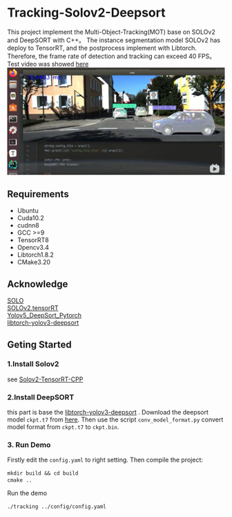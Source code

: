 # Tracking-Solov2-Deepsort
This project implement the Multi-Object-Tracking(MOT) base on SOLOv2 and DeepSORT with C++。
The instance segmentation model SOLOv2 has deploy to TensorRT, and the postprocess implement with 
Libtorch. Therefore, the frame rate of detection and tracking can exceed 40 FPS。
Test video was showed [here](https://www.bilibili.com/video/BV1Ki4y1Z7PC)
![tracking](https://github.com/chenjianqu/Tracking-Solov2-Deepsort/blob/master/config/tracking.png)

## Requirements
* Ubuntu
* Cuda10.2
* cudnn8
* GCC >=9
* TensorRT8
* Opencv3.4
* Libtorch1.8.2
* CMake3.20

## Acknowledge
[SOLO](https://github.com/wxinlong/solo/)  
[SOLOv2.tensorRT](https://github.com/zhangjinsong3/SOLOv2.tensorRT)  
[Yolov5_DeepSort_Pytorch]()  
[libtorch-yolov3-deepsort](https://github.com/weixu000/libtorch-yolov3-deepsort) 


## Geting Started
### 1.Install Solov2
see [Solov2-TensorRT-CPP](https://github.com/chenjianqu/Solov2-TensorRT-CPP)  

### 2.Install DeepSORT
this part is base the [libtorch-yolov3-deepsort](https://github.com/weixu000/libtorch-yolov3-deepsort) . Download the deepsort model `ckpt.t7` from [here](https://drive.google.com/drive/folders/1xhG0kRH1EX5B9_Iz8gQJb7UNnn_riXi6).
Then use the script `conv_model_format.py` convert model format from `ckpt.t7` to `ckpt.bin`.

### 3. Run Demo
Firstly edit the `config.yaml` to right setting. Then compile the project:
```
mkdir build && cd build
cmake ..
```
Run the demo
```
./tracking ../config/config.yaml
```

